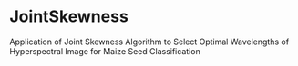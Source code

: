 # JointSkewness
 Application of Joint Skewness Algorithm to Select Optimal Wavelengths of Hyperspectral Image for Maize Seed Classification
